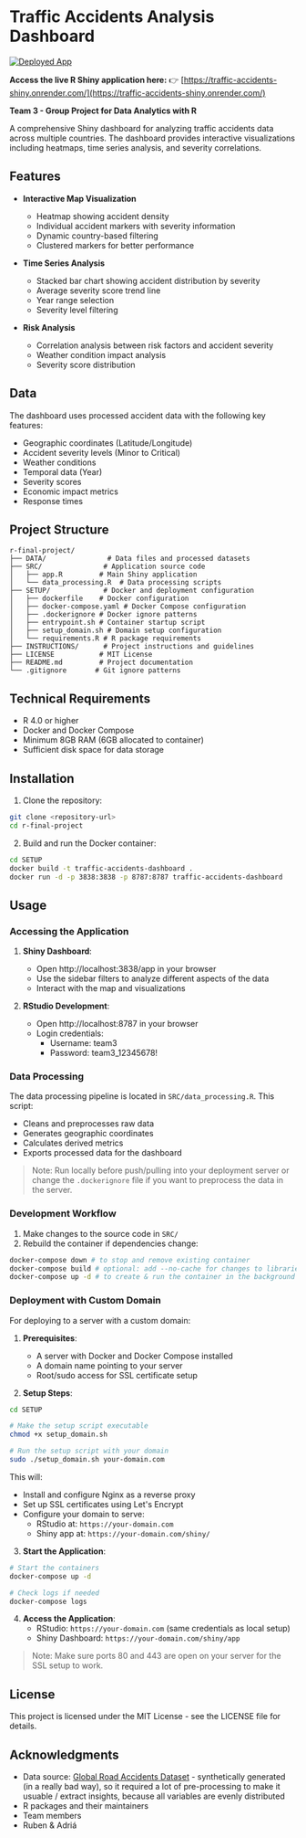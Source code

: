 # Traffic Accidents Analysis Dashboard
[![Deployed App](https://img.shields.io/badge/Live%20App-Traffic%20Accidents%20Dashboard-brightgreen)](https://traffic-accidents-shiny.onrender.com/)

**Access the live R Shiny application here:**
👉 [https://traffic-accidents-shiny.onrender.com/](https://traffic-accidents-shiny.onrender.com/)

**Team 3 - Group Project for Data Analytics with R**

A comprehensive Shiny dashboard for analyzing traffic accidents data across multiple countries. The dashboard provides interactive visualizations including heatmaps, time series analysis, and severity correlations.

## Features

- **Interactive Map Visualization**
  - Heatmap showing accident density
  - Individual accident markers with severity information
  - Dynamic country-based filtering
  - Clustered markers for better performance

- **Time Series Analysis**
  - Stacked bar chart showing accident distribution by severity
  - Average severity score trend line
  - Year range selection
  - Severity level filtering

- **Risk Analysis**
  - Correlation analysis between risk factors and accident severity
  - Weather condition impact analysis
  - Severity score distribution

## Data

The dashboard uses processed accident data with the following key features:
- Geographic coordinates (Latitude/Longitude)
- Accident severity levels (Minor to Critical)
- Weather conditions
- Temporal data (Year)
- Severity scores
- Economic impact metrics
- Response times

## Project Structure

```
r-final-project/
├── DATA/               # Data files and processed datasets
├── SRC/               # Application source code
│   ├── app.R         # Main Shiny application
│   └── data_processing.R  # Data processing scripts
├── SETUP/             # Docker and deployment configuration
│   ├── dockerfile    # Docker configuration
│   ├── docker-compose.yaml # Docker Compose configuration
│   ├── .dockerignore # Docker ignore patterns
│   ├── entrypoint.sh # Container startup script
│   ├── setup_domain.sh # Domain setup configuration
│   └── requirements.R # R package requirements
├── INSTRUCTIONS/      # Project instructions and guidelines
├── LICENSE           # MIT License
├── README.md         # Project documentation
└── .gitignore       # Git ignore patterns
```

## Technical Requirements

- R 4.0 or higher
- Docker and Docker Compose
- Minimum 8GB RAM (6GB allocated to container)
- Sufficient disk space for data storage

## Installation

1. Clone the repository:
```bash
git clone <repository-url>
cd r-final-project
```

2. Build and run the Docker container:
```bash
cd SETUP
docker build -t traffic-accidents-dashboard .
docker run -d -p 3838:3838 -p 8787:8787 traffic-accidents-dashboard
```

## Usage

### Accessing the Application

1. **Shiny Dashboard**:
   - Open http://localhost:3838/app in your browser
   - Use the sidebar filters to analyze different aspects of the data
   - Interact with the map and visualizations

2. **RStudio Development**:
   - Open http://localhost:8787 in your browser
   - Login credentials:
     - Username: team3
     - Password: team3_12345678!

### Data Processing

The data processing pipeline is located in `SRC/data_processing.R`. This script:
- Cleans and preprocesses raw data
- Generates geographic coordinates
- Calculates derived metrics
- Exports processed data for the dashboard

> Note: Run locally before push/pulling into your deployment server or change the `.dockerignore` file if you want to preprocess the data in the server.

### Development Workflow

1. Make changes to the source code in `SRC/`
2. Rebuild the container if dependencies change:
```bash
docker-compose down # to stop and remove existing container
docker-compose build # optional: add --no-cache for changes to libraries to rebuild the image
docker-compose up -d # to create & run the container in the background
```

### Deployment with Custom Domain

For deploying to a server with a custom domain:

1. **Prerequisites**:
   - A server with Docker and Docker Compose installed
   - A domain name pointing to your server
   - Root/sudo access for SSL certificate setup

2. **Setup Steps**:
```bash
cd SETUP

# Make the setup script executable
chmod +x setup_domain.sh

# Run the setup script with your domain
sudo ./setup_domain.sh your-domain.com
```

This will:
- Install and configure Nginx as a reverse proxy
- Set up SSL certificates using Let's Encrypt
- Configure your domain to serve:
  - RStudio at: `https://your-domain.com`
  - Shiny app at: `https://your-domain.com/shiny/`

3. **Start the Application**:
```bash
# Start the containers
docker-compose up -d

# Check logs if needed
docker-compose logs
```

4. **Access the Application**:
   - RStudio: `https://your-domain.com` (same credentials as local setup)
   - Shiny Dashboard: `https://your-domain.com/shiny/app`

> Note: Make sure ports 80 and 443 are open on your server for the SSL setup to work.

## License

This project is licensed under the MIT License - see the LICENSE file for details.

## Acknowledgments

- Data source: [Global Road Accidents Dataset](https://www.kaggle.com/datasets/ankushpanday1/global-road-accidents-dataset) - synthetically generated (in a really bad way), so it required a lot of pre-processing to make it usuable / extract insights, because all variables are evenly distributed
- R packages and their maintainers
- Team members
- Ruben & Adriá